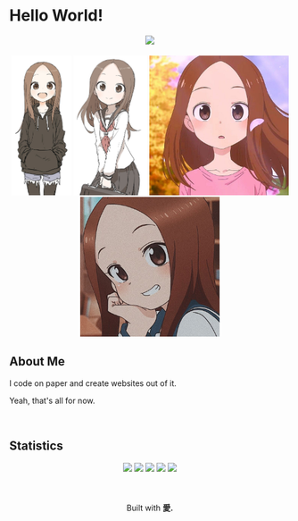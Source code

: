 # Hello World!

<div align="center">
  <img src="https://skillicons.dev/icons?i=html,css,javascript,c,vscode">
</div>

<br>

<div align="center">
<picture>
  <img height="250" src="assets/takagi.jfif">
</picture>
<picture>
  <img height="250" src="assets/takagi-1.jfif">
</picture>
<picture>
  <img height="250" src="assets/takagi-2.jfif">
</picture>
<picture>
  <img height="250" src="assets/takagi-3.jfif">
</picture>
</div>

## About Me
I code on paper and create websites out of it.

Yeah, that's all for now.

<br>

## Statistics
<div align="center">
<img height=150 src="http://github-profile-summary-cards.vercel.app/api/cards/profile-details?username=bocharudo&theme=tokyonight">
<img height="150" src="https://github-readme-stats.vercel.app/api?username=bocharudo&theme=tokyonight&show_icons=true&hide_border=true&count_private=true" draggable="false">
<img height="150" src="https://github-readme-stats.vercel.app/api/top-langs/?username=bocharudo&theme=tokyonight&layout=compact&hide_border=true" draggable="false">
<img height=150 src="http://github-profile-summary-cards.vercel.app/api/cards/most-commit-language?username=bocharudo&theme=tokyonight">
<img height=150 src="https://github-readme-streak-stats.herokuapp.com/?user=bocharudo&stroke=ffffff&background=1a1b27&ring=3382ed&fire=3382ed&currStreakNum=ffffff&currStreakLabel=3382ed&sideNums=ffffff&sideLabels=ffffff&dates=ffffff&hide_border=true" />
</div>

<br>
<br>
<br>

<div align="center">
  Built with <strong>愛.</strong>
</div>
